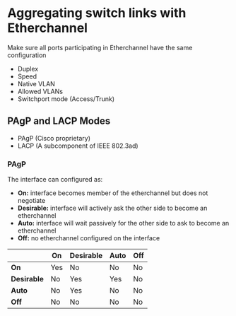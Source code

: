 # Aggregating switch links with Etherchannel
Make sure all ports participating in Etherchannel have the same configuration
* Duplex
* Speed
* Native VLAN
* Allowed VLANs
* Switchport mode (Access/Trunk)

## PAgP and LACP Modes
* PAgP (Cisco proprietary)
* LACP (A subcomponent of IEEE 802.3ad)
### PAgP
The interface can configured as:
* <b>On:</b> interface becomes member of the etherchannel but does not negotiate
* <b>Desirable:</b> interface will actively ask the other side to become an etherchannel
* <b>Auto:</b> interface will wait passively for the other side to ask to become an etherchannel
* <b>Off:</b> no etherchannel configured on the interface

| | On | Desirable | Auto | Off |
| --- | --- | --- | --- | --- |
| __On__ | Yes | No | No | No |
| __Desirable__ | No | Yes | Yes | No |
| __Auto__ | No | Yes | No | No
| __Off__ | No | No | No | No |